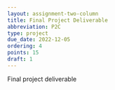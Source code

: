 ```yaml
---
layout: assignment-two-column
title: Final Project Deliverable
abbreviation: P2C
type: project
due_date: 2022-12-05
ordering: 4 
points: 15
draft: 1
---
```


Final project deliverable